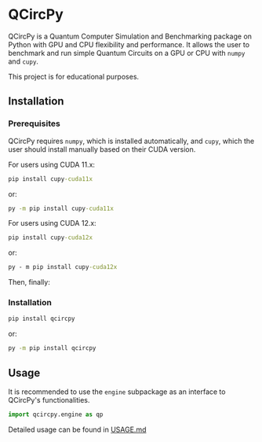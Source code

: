 # QCircPy

QCircPy is a Quantum Computer Simulation and Benchmarking package on Python with GPU and CPU flexibility and performance. It allows the user to benchmark and run simple Quantum Circuits on a GPU or CPU with `numpy` and `cupy`.

This project is for educational purposes.




## Installation

### Prerequisites

QCircPy requires `numpy`, which is installed automatically, and `cupy`, which the user should install manually based on their CUDA version.

For users using CUDA 11.x:

```cmd
pip install cupy-cuda11x
```

or:

```cmd
py -m pip install cupy-cuda11x
```

For users using CUDA 12.x:

```cmd
pip install cupy-cuda12x
```

or:

```cmd
py - m pip install cupy-cuda12x
```

Then, finally:

### Installation

```cmd
pip install qcircpy
```

or:

```cmd
py -m pip install qcircpy
```



## Usage

It is recommended to use the `engine` subpackage as an interface to QCircPy's functionalities. 

```py
import qcircpy.engine as qp
```

Detailed usage can be found in [USAGE.md](USAGE.md)
